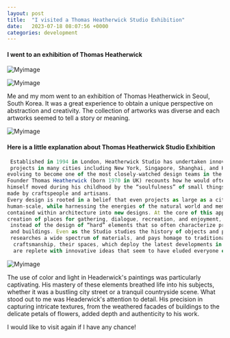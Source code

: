 ```yaml
---
layout: post
title:  "I visited a Thomas Heatherwick Studio Exhibition"
date:   2023-07-18 08:07:56 +0000
categories: development
---
```


#### I went to an exhibition of Thomas Heatherwick

![Myimage](https://res.cloudinary.com/dtiwg4oto/image/upload/v1692458374/IMG-6766_ehl3na.jpg)

![Myimage](https://res.cloudinary.com/dtiwg4oto/image/upload/v1692458384/IMG-6755_kalgim.jpg)

Me and my mom went to an exhibition of Thomas Heatherwick in Seoul, South Korea. It was a great experience to obtain a unique perspective on abstraction and creativity. The collection of artworks was diverse and each artworks seemed to tell a story or meaning.

![Myimage](https://res.cloudinary.com/dtiwg4oto/image/upload/v1692457941/%EC%8A%A4%ED%81%AC%EB%A6%B0%EC%83%B7_2023-08-19_234828_tla8hu.png)

#### Here is a little explanation about Thomas Heatherwick Studio Exhibition

```javascript
 Established in 1994 in London, Heatherwick Studio has undertaken innovative 
 projects in many cities including New York, Singapore, Shanghai, and Hong Kong,
evolving to become one of the most closely-watched design teams in the world. 
Founder Thomas Heatherwick (born 1970 in UK) recounts how he would often find 
himself moved during his childhood by the “soulfulness” of small things that were
made by craftspeople and artisans.
Every design is rooted in a belief that even projects as large as a city can have a 
human-scale, while harnessing the energies of the natural world and memories 
contained within architecture into new designs. At the core of this approach is the 
creation of places for gathering, dialogue, recreation, and enjoyment,
 instead of the design of “hard” elements that so often characterize products 
 and buildings. Even as the Studio studies the history of objects and places, 
 researches a wide spectrum of materials, and pays homage to traditional
  craftsmanship, their spaces, which deploy the latest developments in engineering, 
  are replete with innovative ideas that seem to have eluded everyone else
```

![Myimage](https://res.cloudinary.com/dtiwg4oto/image/upload/v1692457943/%EC%8A%A4%ED%81%AC%EB%A6%B0%EC%83%B7_2023-08-19_234837_huery4.png)

The use of color and light in Headerwick's paintings was particularly captivating. His mastery of these elements breathed life into his subjects, whether it was a bustling city street or a tranquil countryside scene. What stood out to me was Headerwick's attention to detail. His precision in capturing intricate textures, from the weathered facades of buildings to the delicate petals of flowers, added depth and authenticity to his work.

I would like to visit again if I have any chance!
